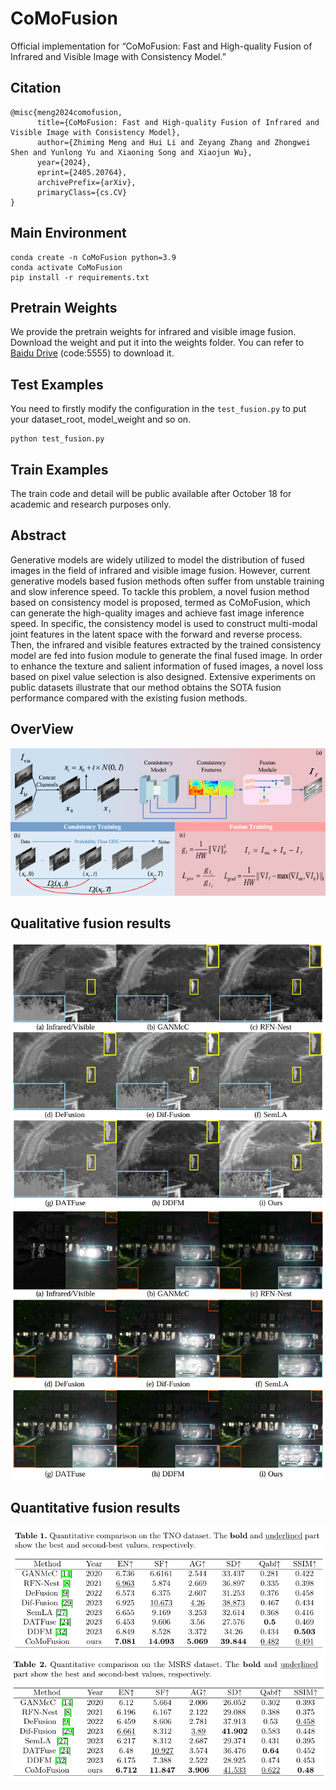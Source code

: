 # CoMoFusion
Official implementation for “CoMoFusion: Fast and High-quality Fusion of Infrared and Visible Image with Consistency Model.”

## Citation
```
@misc{meng2024comofusion,
      title={CoMoFusion: Fast and High-quality Fusion of Infrared and Visible Image with Consistency Model}, 
      author={Zhiming Meng and Hui Li and Zeyang Zhang and Zhongwei Shen and Yunlong Yu and Xiaoning Song and Xiaojun Wu},
      year={2024},
      eprint={2405.20764},
      archivePrefix={arXiv},
      primaryClass={cs.CV}
}
```
## Main Environment

```
conda create -n CoMoFusion python=3.9
conda activate CoMoFusion
pip install -r requirements.txt
```

## Pretrain Weights
We provide the pretrain weights for infrared and visible image fusion. Download the weight and put it into the weights folder.
You can refer to [Baidu Drive](https://pan.baidu.com/s/16z-CQSVMVTFHGWO3NH-N8A) (code:5555) to download it.


## Test Examples
You need to firstly modify the configuration in the ```test_fusion.py``` to put your dataset_root, model_weight and so on.
```
python test_fusion.py
```
## Train Examples
The train code and detail will be public available after October 18 for academic and research purposes only.



## Abstract
Generative models are widely utilized to model the distribution of fused images in the field of infrared and visible image fusion. However, current generative models based fusion methods often suffer from unstable training and slow inference speed. To tackle this problem, a novel fusion method based on consistency model is proposed, termed as CoMoFusion, which can generate the high-quality images and achieve fast image inference speed. In specific, the consistency model is used to construct multi-modal joint features in the latent space with the forward and reverse process. Then, the infrared and visible features extracted by the trained consistency model are fed into fusion module to generate the final fused image. In order to enhance the texture and salient information of fused images, a novel loss based on pixel value selection is also designed. Extensive experiments on public datasets illustrate that our method obtains the SOTA fusion performance compared with the existing fusion methods.

## OverView
![image](https://github.com/ZhimingMeng/CoMoFusion/blob/main/image/overview.jpg)

## Qualitative fusion results
![image](https://github.com/ZhimingMeng/CoMoFusion/blob/main/image/Qualitative_result_TNO.jpg)
![image](https://github.com/ZhimingMeng/CoMoFusion/blob/main/image/Qualitative_result_MSRS.jpg)


## Quantitative fusion results

![image](https://github.com/ZhimingMeng/CoMoFusion/blob/main/image/Quantitative_TNO.jpg)
![image](https://github.com/ZhimingMeng/CoMoFusion/blob/main/image/Quantitative_MSRS.jpg)
